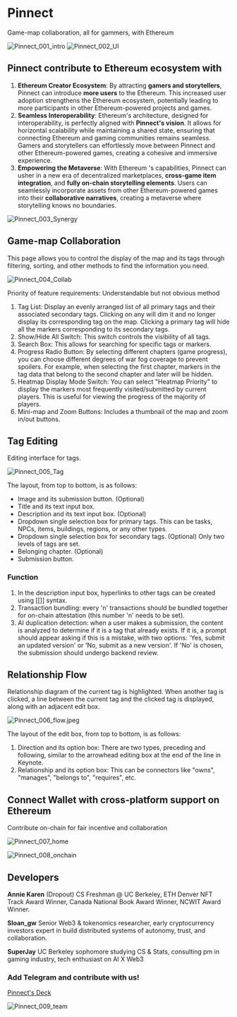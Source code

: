 # Pinnect
Game-map collaboration, all for gammers, with Ethereum

![Pinnect_001_intro](/images/Pinnect_001_intro.jpg)
![Pinnect_002_UI](/images/Pinnect_002_UI.jpeg)

## Pinnect contribute to Ethereum ecosystem with
1. **Ethereum Creator Ecosystem**: By attracting **gamers and storytellers**, Pinnect can introduce **more users** to the Ethereum. This increased user adoption strengthens the Ethereum ecosystem, potentially leading to more participants in other Ethereum-powered projects and games.
2. **Seamless Interoperability**: Ethereum's architecture, designed for interoperability, is perfectly aligned with **Pinnect's vision**. It allows for horizontal scalability while maintaining a shared state, ensuring that connecting Ethereum and gaming communities remains seamless. Gamers and storytellers can effortlessly move between Pinnect and other Ethereum-powered games, creating a cohesive and immersive experience.
3. **Empowering the Metaverse**: With Ethereum 's capabilities, Pinnect can usher in a new era of decentralized marketplaces, **cross-game item integration**, and **fully on-chain storytelling elements**. Users can seamlessly incorporate assets from other Ethereum-powered games into their **collaborative narratives**, creating a metaverse where storytelling knows no boundaries.

![Pinnect_003_Synergy](/images/Pinnect_003_Synergy.jpg)

## Game-map Collaboration
This page allows you to control the display of the map and its tags through filtering, sorting, and other methods to find the information you need.

![Pinnect_004_Collab](/images/Pinnect_004_Collab.jpeg)

Priority of feature requirements: Understandable but not obvious method
1. Tag List: Display an evenly arranged list of all primary tags and their associated secondary tags. Clicking on any will dim it and no longer display its corresponding tag on the map. Clicking a primary tag will hide all the markers corresponding to its secondary tags.
2. Show/Hide All Switch: This switch controls the visibility of all tags.
3. Search Box: This allows for searching for specific tags or markers.
4. Progress Radio Button: By selecting different chapters (game progress), you can choose different degrees of war fog coverage to prevent spoilers. For example, when selecting the first chapter, markers in the tag data that belong to the second chapter and later will be hidden.
5. Heatmap Display Mode Switch: You can select "Heatmap Priority" to display the markers most frequently visited/submitted by current players. This is useful for viewing the progress of the majority of players.
6. Mini-map and Zoom Buttons: Includes a thumbnail of the map and zoom in/out buttons.

## Tag Editing
Editing interface for tags.

![Pinnect_005_Tag](/images/Pinnect_005_Tag.jpeg)

The layout, from top to bottom, is as follows:
- Image and its submission button. (Optional)
- Title and its text input box.
- Description and its text input box. (Optional)
- Dropdown single selection box for primary tags.
  This can be tasks, NPCs, items, buildings, regions, or any other types.
- Dropdown single selection box for secondary tags. (Optional)
  Only two levels of tags are set.
- Belonging chapter. (Optional)
- Submission button.

### Function
1. In the description input box, hyperlinks to other tags can be created using [[]] syntax.
2. Transaction bundling: every 'n' transactions should be bundled together for on-chain attestation (this number 'n' needs to be set).
3. AI duplication detection: when a user makes a submission, the content is analyzed to determine if it is a tag that already exists. If it is, a prompt should appear asking if this is a mistake, with two options: 'Yes, submit an updated version' or 'No, submit as a new version'. If 'No' is chosen, the submission should undergo backend review.

## Relationship Flow
Relationship diagram of the current tag is highlighted. When another tag is clicked, a line between the current tag and the clicked tag is displayed, along with an adjacent edit box.

![Pinnect_006_flow.jpeg](/images/Pinnect_006_flow.jpeg)

The layout of the edit box, from top to bottom, is as follows:
1. Direction and its option box: There are two types, preceding and following, similar to the arrowhead editing box at the end of the line in Keynote.
2. Relationship and its option box: This can be connectors like "owns", "manages", "belongs to", "requires", etc.

## Connect Wallet with cross-platform support on Ethereum
Contribute on-chain for fair incentive and collaboration

![Pinnect_007_home](/images/Pinnect_007_home.jpg)

![Pinnect_008_onchain](/images/Pinnect_008_onchain.jpeg)

## Developers
**Annie Karen**
(Dropout) CS Freshman @ UC Berkeley, ETH Denver NFT Track Award Winner, Canada National Book Award Winner, NCWIT Award Winner.

**Sloan_gw**
Senior Web3 & tokenomics researcher, early cryptocurrency investors expert in build distributed systems of autonomy, trust, and collaboration.

**SuperJay**
UC Berkeley sophomore studying CS & Stats, consulting pm in gaming industry, tech enthusiast on AI X Web3

### Add Telegram and contribute with us!

[Pinnect's Deck](https://docsend.com/view/p2wbtvhi7sz3qup5)

![Pinnect_009_team](/images/Pinnect_009_team.jpg)